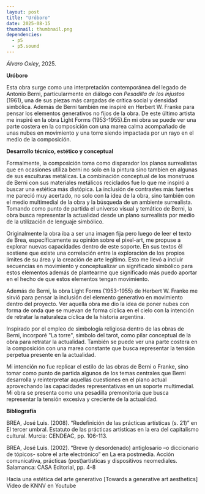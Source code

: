```yaml
---
layout: post
title: "Uróboro"
date: 2025-08-15
thumbnail: thumbnail.png
dependencies:
  - p5
  - p5.sound
---
```


<div id="div-sketch">
  <script type="text/javascript" src="sketch.js"></script>
</div>

_Álvaro Oxley_, 2025.

**Uróboro**

Esta obra surge como una interpretación contemporánea del legado de Antonio Berni, particularmente en diálogo con *Pesadilla de los injustos* (1961), una de sus piezas más cargadas de crítica social y densidad simbólica. Además de Berni también me inspiré en Herbert W. Franke para pensar los elementos generativos no fijos de la obra. De este último artista me inspiré en la obra Light Forms (1953-1955).En mi obra se puede ver una parte costera en la composición con una marea calma acompañado de unas nubes en movimiento y una torre siendo impactada por un rayo en el medio de la composición.


**Desarrollo técnico, estético y conceptual**

Formalmente, la composición toma como disparador los planos surrealistas que en ocasiones utiliza berni no solo en la pintura sino tambien en algunas de sus esculturas metálicas. La combinación conceptual de los monstruos de Berni con sus materiales metálicos reciclados fue lo que me inspiró a buscar una estética más distópica. La inclusión de contrastes más fuertes me pareció muy acertado, no solo con la idea de la obra, sino también con el medio multimedial de la obra y la búsqueda de un ambiente surrealista. Tomando como punto de partida el universo visual y temático de Berni, la obra busca representar la actualidad desde un plano surrealista por medio de la utilización de lenguaje simbólico.

Originalmente la obra iba a ser una imagen fija pero luego de leer el texto de Brea, específicamente su opinión sobre el pixel-art, me propuse a explorar nuevas capacidades dentro de este soporte. En sus textos él sostiene que existe una correlación entre la exploración de los propios limites de su área y la creación de arte legítimo. Esto me llevó a incluir secuencias en movimiento y conceptualizar un significado simbólico para estos elementos además de plantearme que significado más puedo aportar en el hecho de que estos elementos tengan movimiento.

Además de Berni, la obra Light Forms (1953-1955) de Herbert W. Franke me sirvió para pensar la inclusión del elemento generativo en movimiento dentro del proyecto. Ver aquella obra me dio la idea de poner nubes con forma de onda que se muevan de forma cíclica en el cielo con la intención de retratar la naturaleza cíclica de la historia argentina. 

Inspirado por el empleo de simbología religiosa dentro de las obras de Berni, incorporé "La torre", símbolo del tarot, como pilar conceptual de la obra para retratar la actualidad. También se puede ver una parte costera en la composición con una marea constante que busca representar la tensión perpetua presente en la actualidad.

Mi intención no fue replicar el estilo de las obras de Berni o Franke, sino tomar como punto de partida algunos de los temas centrales que Berni desarrolla y reinterpretar aquellas cuestiones en el plano actual aprovechando las capacidades representativas en un soporte multimedial. Mi obra se presenta como una pesadilla premonitoria que busca representar la tensión excesiva y creciente de la actualidad.

**Bibliografía**

BREA, José Luis. (2008). “Redefinición de las prácticas artísticas (s. 21)” en El tercer umbral. Estatuto de las prácticas artísticas en la era del capitalismo cultural. Murcia: CENDEAC, pp. 106-113.

BREA, José Luis. (2002). “Breve (y desordenado) antiglosario –o diccionario de tópicos- sobre el arte electrónico” en La era postmedia. Acción comunicativa, prácticas (post)artísticas y dispositivos neomediales. Salamanca: CASA Editorial, pp. 4-8

Hacia una estética del arte generativo [Towards a generative art aesthetics] Video de KNNV en Youtube 
